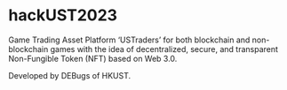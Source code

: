 # hackUST2023

Game Trading Asset Platform ‘USTraders’ for both blockchain and non-blockchain games with the idea of decentralized, secure, and transparent Non-Fungible Token (NFT) based on Web 3.0.

Developed by DEBugs of HKUST.
